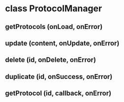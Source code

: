# class ProtocolManager

## getProtocols (onLoad, onError)
## update (content, onUpdate, onError)
## delete (id, onDelete, onError)
## duplicate (id, onSuccess, onError)
## getProtocol (id, callback, onError)